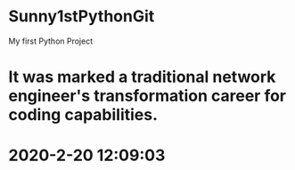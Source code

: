 # Sunny1stPythonGit
My first Python Project

# It was marked a traditional network engineer's transformation career for coding capabilities.
# 2020-2-20 12:09:03
